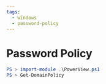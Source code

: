 ```yaml
---
tags:
  - windows
  - password-policy
---
```

# Password Policy
```powershell
PS > import-module .\PowerView.ps1
PS > Get-DomainPolicy
```